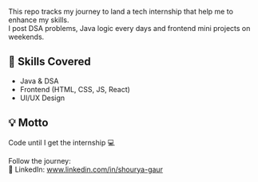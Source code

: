 This repo tracks my journey to land a tech internship that help me to enhance my skills.  
I post DSA problems, Java logic every days and frontend mini projects  on weekends.

## 🔧 Skills Covered
- Java & DSA
- Frontend (HTML, CSS, JS, React)
- UI/UX Design

## 💡 Motto
Code until I get the internship 💻

Follow the journey:  
💼 LinkedIn: www.linkedin.com/in/shourya-gaur

